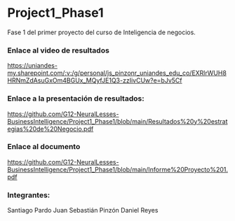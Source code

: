 # Project1_Phase1
Fase 1 del primer proyecto del curso de Inteligencia de negocios.

### Enlace al video de resultados
https://uniandes-my.sharepoint.com/:v:/g/personal/js_pinzonr_uniandes_edu_co/EXRlrWUH8HRNmZdAsuGxOm4BGUx_MQyfJE1Q3-zzIivCUw?e=bJv5Cf

### Enlace a la presentación de resultados:
https://github.com/G12-NeuralLesses-BusinessIntelligence/Project1_Phase1/blob/main/Resultados%20y%20estrategias%20de%20Negocio.pdf

### Enlace al documento 
https://github.com/G12-NeuralLesses-BusinessIntelligence/Project1_Phase1/blob/main/Informe%20Proyecto%201.pdf


### Integrantes: 
Santiago Pardo
Juan Sebastián Pinzón
Daniel Reyes

